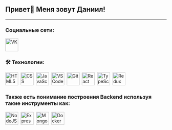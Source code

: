 ## Привет👋 Меня зовут Даниил!
---

### Социальные сети:

<div>
    <a href="https://vk.com/id219403932" target="_blank">
      <img src="https://img.icons8.com/?size=100&id=13977&format=png&color=000000" width="40" height="40" alt="VK"/>
    </a>
</div>

### 🛠 Технологии:
<div>
    <img src="https://raw.githubusercontent.com/danielcranney/readme-generator/main/public/icons/skills/html5-colored.svg" title="HTML5" alt="HTML5" width="40" height="40" />&nbsp
    <img src="https://raw.githubusercontent.com/danielcranney/readme-generator/main/public/icons/skills/css3-colored.svg" title="CSS" alt="CSS" width="40" height="40" />&nbsp
    <img src="https://raw.githubusercontent.com/danielcranney/readme-generator/main/public/icons/skills/javascript-colored.svg" title="JavaScript" alt="JavaScript" width="40" height="40" />&nbsp
    <img src="https://raw.githubusercontent.com/danielcranney/readme-generator/main/public/icons/skills/visualstudiocode.svg" title="VS Code" alt="VS Code" width="40" height="40" />&nbsp
    <img src="https://raw.githubusercontent.com/danielcranney/readme-generator/main/public/icons/skills/git-colored.svg" title="Git" alt="Git" width="40" height="40" />&nbsp
    <img src="https://raw.githubusercontent.com/danielcranney/readme-generator/main/public/icons/skills/react-colored.svg" title="React" alt="React" width="40" height="40" />&nbsp
    <img src="https://raw.githubusercontent.com/danielcranney/readme-generator/main/public/icons/skills/typescript-colored.svg" title="TypeScript" alt="TypeScript" width="40" height="40" />&nbsp
    <img src="https://raw.githubusercontent.com/danielcranney/readme-generator/main/public/icons/skills/redux-colored.svg" title="Redux" alt="Redux" width="40" height="40" />&nbsp
    <h3>Также есть понимание построения Backend используя такие инструменты как:</h3> 
        <img src="https://raw.githubusercontent.com/danielcranney/readme-generator/main/public/icons/skills/nodejs-colored.svg" title="NodeJS" alt="NodeJS" width="40" height="40" />&nbsp
        <img src="https://raw.githubusercontent.com/danielcranney/readme-generator/main/public/icons/skills/express-colored.svg" title="Express" alt="Express" width="40" height="40" />&nbsp
        <img src="https://raw.githubusercontent.com/danielcranney/readme-generator/main/public/icons/skills/mongodb-colored.svg" title="MongoDB" alt="MongoDB" width="40" height="40" />&nbsp
        <img src="https://raw.githubusercontent.com/danielcranney/readme-generator/main/public/icons/skills/docker-colored.svg" title="Docker" alt="Docker" width="40" height="40" />&nbsp
</div>
<!--
**dAra02/dAra02** is a ✨ _special_ ✨ repository because its `README.md` (this file) appears on your GitHub profile.

Here are some ideas to get you started:

- 🔭 I’m currently working on ...
- 🌱 I’m currently learning ...
- 👯 I’m looking to collaborate on ...
- 🤔 I’m looking for help with ...
- 💬 Ask me about ...
- 📫 How to reach me: ...
- 😄 Pronouns: ...
- ⚡ Fun fact: ...
-->
